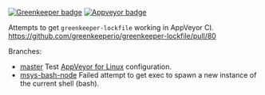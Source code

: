 [![Greenkeeper badge](https://badges.greenkeeper.io/patkub/test-greenkeeper-lockfile-appveyor.svg)](https://greenkeeper.io/)
[![Appveyor badge](https://ci.appveyor.com/api/projects/status/github/patkub/test-greenkeeper-lockfile-appveyor?branch=master&svg=true)](https://ci.appveyor.com/project/patkub/test-greenkeeper-lockfile-appveyor)

Attempts to get `greenkeeper-lockfile` working in AppVeyor CI.  
https://github.com/greenkeeperio/greenkeeper-lockfile/pull/80

Branches:
* [master](https://github.com/patkub/test-greenkeeper-lockfile-appveyor/tree/master) Test [AppVeyor for Linux](https://www.appveyor.com/docs/getting-started-with-appveyor-for-linux/) configuration.
* [msys-bash-node](https://github.com/patkub/test-greenkeeper-lockfile-appveyor/tree/msys-bash-node) Failed attempt to get exec to spawn a new instance of the current shell (bash).
